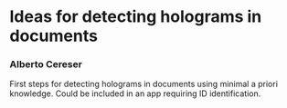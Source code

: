 # Ideas for detecting holograms in documents
### Alberto Cereser

First steps for detecting holograms in documents using minimal a priori knowledge. Could be included in an app requiring ID identification.
